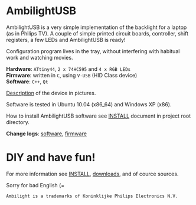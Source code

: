 AmbilightUSB
============

AmbilightUSB is a very simple implementation of the backlight for a laptop (as in Philips TV). A couple of simple printed circuit boards, controller, shift registers, a few LEDs and AmbilightUSB is ready!   

Configuration program lives in the tray, without interfering with habitual work and watching movies.   

**Hardware**: `ATtiny44`, `2 x 74HC595` and `4 x RGB LEDs`   
**Firmware**: written in `C`, using `V-USB` (HID Class device)   
**Software**: `C++`, `Qt`

[Description](http://brunql.github.com/ambilight/) of the device in pictures.   

Software is tested in Ubuntu 10.04 (x86_64) and Windows XP (x86).

How to install AmbilightUSB software see [INSTALL](https://github.com/brunql/AmbilightUSB/blob/master/INSTALL.md) document in project root directory.

**Change logs**: [software](https://github.com/brunql/AmbilightUSB/blob/master/Software/CHANGELOG.md), [firmware](https://github.com/brunql/AmbilightUSB/blob/master/Firmware/CHANGELOG.md)

DIY and have fun!
=================

For more information see [INSTALL](https://github.com/brunql/AmbilightUSB/blob/master/INSTALL.md), [downloads](http://github.com/brunql/AmbilightUSB/downloads), and of cource sources.

Sorry for bad English (=


`Ambilight is a trademarks of Koninklijke Philips Electronics N.V.`
